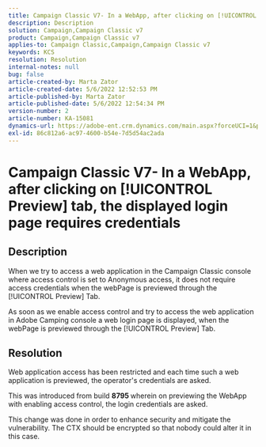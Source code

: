 ```yaml
---
title: Campaign Classic V7- In a WebApp, after clicking on [!UICONTROL Preview] tab, the displayed login page requires credentials
description: Description
solution: Campaign,Campaign Classic v7
product: Campaign,Campaign Classic v7
applies-to: Campaign Classic,Campaign,Campaign Classic v7
keywords: KCS
resolution: Resolution
internal-notes: null
bug: false
article-created-by: Marta Zator
article-created-date: 5/6/2022 12:52:53 PM
article-published-by: Marta Zator
article-published-date: 5/6/2022 12:54:34 PM
version-number: 2
article-number: KA-15081
dynamics-url: https://adobe-ent.crm.dynamics.com/main.aspx?forceUCI=1&pagetype=entityrecord&etn=knowledgearticle&id=aab90d70-3bcd-ec11-a7b5-6045bd00dbbc
exl-id: 86c812a6-ac97-4600-b54e-7d5d54ac2ada
---
```

# Campaign Classic V7- In a WebApp, after clicking on [!UICONTROL Preview] tab, the displayed login page requires credentials

## Description


When we try to access a web application in the Campaign Classic console where access control is set to Anonymous access, it does not require access credentials when the webPage is previewed through the [!UICONTROL Preview] Tab.

As soon as we enable access control and try to access the web application in Adobe Camping console a web login page is displayed, when the webPage is previewed through the [!UICONTROL Preview] Tab.


## Resolution


Web application access has been restricted and each time such a web application is previewed, the operator's credentials are asked.

This was introduced from build <b>8795 </b>wherein on previewing the WebApp with enabling access control, the login credentials are asked.

This change was done in order to enhance security and mitigate the vulnerability. The CTX should be encrypted so that nobody could alter it in this case.
